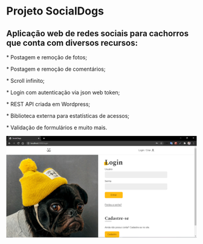 <h1>Projeto SocialDogs</h1>

<h2>Aplicação web de redes sociais para cachorros que conta com diversos recursos:</h2>

<p>* Postagem e remoção de fotos;</p>
<p>* Postagem e remoção de comentários;</p>
<p>* Scroll infinito;</p>
<p>* Login com autenticação via json web token;</p>
<p>* REST API criada em Wordpress;</p>
<p>* Biblioteca externa para estatísticas de acessos;</p>
<p>* Validação de formulários e muito mais.</p>

![](.github/img_home.PNG)
